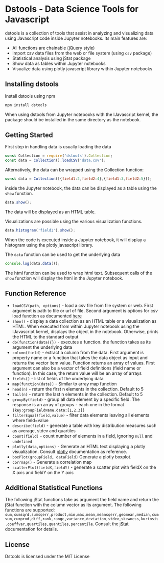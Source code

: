 Dstools - Data Science Tools for Javascript
===========================================

dstools is a collection of tools that assist in analyzing and visualizing data using Javascript code inside Jupyter notebooks. Its main features are:
* All functions are chainable (jQuery style)
* Import csv data files from the web or file system (using `csv` package)
* Statistical analysis using jStat package
* Show data as tables within Jupyter notebooks
* Visualize data using plotly javascript library within Jupyter notebooks

Installing dstools
-------------------
Install dstools using npm

```bash
npm install dstools
```

When using dstools from Jupyter notebooks with the IJavascript kernel, the package should be installed in the same directory as the notebook.

## Getting Started
First step in handling data is usually loading the data
```js
const Collection = require('dstools').Collection;
const data = Collection().loadCSV('data.csv');
```

Alternatively, the data can be wrapped using the Collection function:
```js
const data = Collection([{field1:2,field2:4},{field1:3,field2:5}]);
```

inside the Jupyter notebook, the data can be displayed as a table using the `show` function.
```js
data.show();
```
The data will be displayed as an HTML table.

Visualizations are possible using the various visualization functions.
```js
data.histogram('field1').show();
```
When the code is executed inside a Jupyter notebook, it will display a histogram using the plotly javascript library.

The `data` function can be used to get the underlying data
```js
console.log(data.data());
```
The html function can be used to wrap html text. Subsequent calls of the `show` function will display the html in the Jupyter notebook.

## Function Reference
* `loadCSV(path, options)` - load a csv file from file system or web. First argument is path to file or url of file. Second argument is options for csv load function as documented [here](http://csv.adaltas.com/parse/)
* `show()` - display a data collection as an HTML table or a visualization as HTML. When executed from within Jupyter notebook using the IJavascript kernel, displays the object in the notebook. Otherwise, prints the HTML to the standard output
* `do(function(data){})` - executes a function. the function takes as its argument the underlying data
* `column(field)` - extract a column from the data. First argument is property name or a function that takes the data object as input and returns the vector item value. Function returns an array of values. First argument can also be a vector of field definitions (field name or function). In this case, the return value will be an array of arrays
* `fields()` - list of fields of the underlying data
* `map(function(data))` - Similar to array map function
* `head(n)` - return the first n elements in the collection. Default to 5
* `tail(n)` - return the last n elements in the collection. Default to 5
* `groupBy(field)` - group all data element by a specific field. The response is an array of groups - each one in the format `{key:groupFieldName,data:[1,2,3]}`
* `filterEqual(field,value)` - filter data elements leaving all elements where field=value
* `describe(field)` - generate a table with key distribution measures such as average, stdev and quartiles
* `count(field)` - count number of elements in a field, ignoring `null` and `undefined`
* `plotly(data,options)` - Generate an HTML text displaying a plotly visualization. Consult [plotly](https://plot.ly/javascript/) documentation as reference.
* `boxPlot(groupField, dataField)` Generate a plotly boxplot.
* `corrmap()` - Generate a correlation map
* `scatterPlot(fieldX,fieldY)` - generate a scatter plot with fieldX on the X axis and fieldY on the Y axis

## Additional Statistical Functions
The following jStat functions take as argument the field name and return the jStat function with the column vector as its argument. The following functions are supported: `sum,sumsqrd,sumsqerr,product,min,max,mean,meansqerr,geomean,median,cumsum,cumprod,diff,rank,range,variance,deviation,stdev,skewness,kurtosis,coeffvar,quartiles,quantiles,percentile`. Consult the [jStat](https://jstat.github.io/all.html) documentation for details.

## License
Dstools is licensed under the MIT License